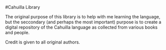 #Cahuilla Library

The original purpose of this library is to help with me learning the language, but the seccondary (and perhaps the most important) purpose is to create a digital repository of the Cahuilla language as collected from various books and people.

Credit is given to all original authors.
